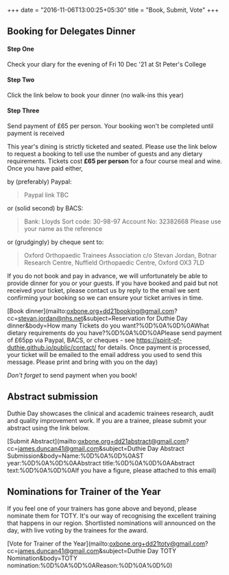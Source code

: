 +++
date = "2016-11-06T13:00:25+05:30"
title = "Book, Submit, Vote"
+++


## Booking for Delegates Dinner

#### Step One
Check your diary for the evening of Fri 10 Dec '21 at St Peter's College
#### Step Two
Click the link below to book your dinner (no walk-ins this year)
#### Step Three
Send payment of £65 per person. Your booking won't be completed until payment is received

This year's dining is strictly ticketed and seated. Please use the link below to request a booking to tell use the number of guests and any dietary requirements. Tickets cost **£65 per person** for a four course meal and wine. Once you have paid either,

by (preferably) Paypal:

> Paypal link TBC

or (solid second) by BACS:

> Bank: Lloyds
> Sort code: 30-98-97
> Account No: 32382668
> Please use your name as the reference

or (grudgingly) by cheque sent to:

> Oxford Orthopaedic Trainees Association
> c/o Stevan Jordan,
> Botnar Research Centre,
> Nuffield Orthopaedic Centre,
> Oxford
> OX3 7LD

If you do not book and pay in advance, we will unfortunately be able to provide dinner for you or your guests. If you have booked and paid but not received your ticket, please contact us by reply to the email we sent confirming your booking so we can ensure your ticket arrives in time.

[Book dinner](mailto:oxbone.org+dd21booking@gmail.com?cc=stevan.jordan@nhs.net&subject=Reservation for Duthie Day dinner&body=How many Tickets do you want?%0D%0A%0D%0AWhat dietary requirements do you have?%0D%0A%0D%0APlease send payment of £65pp via Paypal, BACS, or cheques - see https://spirit-of-duthie.github.io/public/contact/ for details. Once payment is processed, your ticket will be emailed to the email address you used to send this message. Please print and bring with you on the day)

*Don't forget* to send payment when you book!



## Abstract submission

Duthie Day showcases the clinical and academic trainees research, audit and quality improvement work. If you are a trainee, please submit your abstract using the link below.

[Submit Abstract](mailto:oxbone.org+dd21abstract@gmail.com?cc=james.duncan41@gmail.com&subject=Duthie Day Abstract Submission&body=Name:%0D%0A%0D%0AST year:%0D%0A%0D%0AAbstract title:%0D%0A%0D%0AAbstract text:%0D%0A%0D%0AIf you have a figure, please attached to this email)

## Nominations for Trainer of the Year

If you feel one of your trainers has gone above and beyond, please nominate them for TOTY. It's our way of recognising the excellent training that happens in our region. Shortlisted nominations will announced on the day, with live voting by the trainees for the award.

[Vote for Trainer of the Year](mailto:oxbone.org+dd21toty@gmail.com?cc=james.duncan41@gmail.com&subject=Duthie Day TOTY Nomination&body=TOTY nomination:%0D%0A%0D%0AReason:%0D%0A%0D%0)
